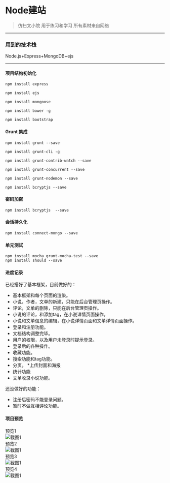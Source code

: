 ﻿# Node建站
>仿扫文小院
>用于练习和学习
>所有素材来自网络
<hr>

### 用到的技术栈
Node.js+Express+MongoDB+ejs
<hr>

#### 项目结构初始化

```
npm install express

npm install ejs

npm install mongoose

npm install bower -g

npm install bootstrap
```
#### Grunt 集成

```
npm install grunt --save

npm install grunt-cli -g

npm install grunt-contrib-watch --save

npm install grunt-concurrent --save

npm install grunt-nodemon --save

npm install bcryptjs --save

```
#### 密码加密
```
npm install bcryptjs  --save

```
#### 会话持久化

```
npm install connect-mongo --save

```
#### 单元测试

```
npm install mocha grunt-mocha-test --save
npm install should --save

```
#### 进度记录
已经搭好了基本框架，目前做好的：
* 基本框架和每个页面的渲染。
* 小说，作者，文单的新建，只能在后台管理页操作。
* 评论，文单的删除，只能在后台管理页操作。
* 小说的评论，和添加tag，在小说详情页面操作。
* 小说和文单信息的编辑，在小说详情页面和文单详情页面操作。
* 登录和注册功能。
* 文档结构调整完毕。
* 用户的权限，以及用户未登录时提示登录。
* 登录后的各种操作。
* 收藏功能。
* 搜索功能和tag功能。
* 分页。
*上传封面和海报
* 统计功能
* 文单收录小说功能。




还没做好的功能：
* 注册后密码不能登录问题。
* 暂时不做互相评论功能。




#### 项目预览
预览1<br>
![截图1](https://catsugar.github.io/pics/4-1.png)<br>
预览2<br>
![截图1](https://catsugar.github.io/pics/4-2.png)<br>
预览3<br>
![截图1](https://catsugar.github.io/pics/4-3.png)<br>
预览4<br>
![截图1](https://catsugar.github.io/pics/4-4.png)<br>


